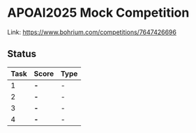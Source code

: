 # APOAI2025 Mock Competition

Link: https://www.bohrium.com/competitions/7647426696

## Status

| Task | Score | Type |
| ---- | ----- | ---- |
| 1    | **-** | -    |
| 2    | **-** | -    |
| 3    | **-** | -    |
| 4    | **-** | -    |